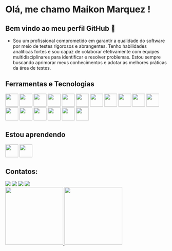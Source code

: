 # Olá, me chamo Maikon Marquez ! 
## Bem vindo ao meu perfil GitHub 👋

- Sou um profissional comprometido em garantir a qualidade do software por meio de testes rigorosos e abrangentes. Tenho habilidades analíticas fortes e sou capaz de colaborar efetivamente com equipes multidisciplinares para identificar e resolver problemas. Estou sempre buscando aprimorar meus conhecimentos e adotar as melhores práticas da área de testes.

## Ferramentas e Tecnologias

<img src="https://cdn.jsdelivr.net/gh/devicons/devicon/icons/apache/apache-plain-wordmark.svg" width="40" height="40"/> <img src="https://cdn.jsdelivr.net/gh/devicons/devicon/icons/apachekafka/apachekafka-original-wordmark.svg" width="40" height="40"/> <img src="https://cdn.jsdelivr.net/gh/devicons/devicon/icons/bash/bash-original.svg" width="40" height="40"/> <img src="https://cdn.jsdelivr.net/gh/devicons/devicon/icons/c/c-original.svg" width="40" height="40"/> <img src="https://cdn.jsdelivr.net/gh/devicons/devicon/icons/confluence/confluence-original-wordmark.svg" width="40" height="40"/> <img src="https://cdn.jsdelivr.net/gh/devicons/devicon/icons/docker/docker-original-wordmark.svg" width="40" height="40"/> <img src="https://cdn.jsdelivr.net/gh/devicons/devicon/icons/github/github-original-wordmark.svg" width="40" height="40"/> <img src="https://cdn.jsdelivr.net/gh/devicons/devicon/icons/gitlab/gitlab-original-wordmark.svg" width="40" height="40"/> <img src="https://cdn.jsdelivr.net/gh/devicons/devicon/icons/html5/html5-original-wordmark.svg" width="40" height="40"/> <img src="https://cdn.jsdelivr.net/gh/devicons/devicon/icons/java/java-original.svg" width="40" height="40"/> <img src="https://cdn.jsdelivr.net/gh/devicons/devicon/icons/javascript/javascript-original.svg" width="40" height="40"/> <img src="https://cdn.jsdelivr.net/gh/devicons/devicon/icons/jenkins/jenkins-original.svg" width="40" height="40"/> <img src="https://cdn.jsdelivr.net/gh/devicons/devicon/icons/kubernetes/kubernetes-plain-wordmark.svg" width="40" height="40"/> <img src="https://cdn.jsdelivr.net/gh/devicons/devicon/icons/linux/linux-original.svg" width="40" height="40"/> <img src="https://cdn.jsdelivr.net/gh/devicons/devicon/icons/oracle/oracle-original.svg" width="40" height="40"/> <img src="https://cdn.jsdelivr.net/gh/devicons/devicon/icons/python/python-original-wordmark.svg" width="40"/> <img src="https://cdn.jsdelivr.net/gh/devicons/devicon/icons/salesforce/salesforce-original.svg" width="40" height="40"/>

## Estou aprendendo

<img src="https://cdn.jsdelivr.net/gh/devicons/devicon/icons/bootstrap/bootstrap-original-wordmark.svg" width="40" height="40"/> <img src="https://cdn.jsdelivr.net/gh/devicons/devicon/icons/java/java-original-wordmark.svg" width="40" height="40"/>

## Contatos:

<div>
<a href="https://instagram.com/_marqz_00/" target="_blank"><img src="https://img.shields.io/badge/-Instagram-%23E4405F?style=for-the-badge&logo=instagram&logoColor=white" target="_blank"></a>
<a href="https://www.twitch.tv/kisetype" target="_blank"><img src="https://img.shields.io/badge/Twitch-9146FF?style=for-the-badge&logo=twitch&logoColor=white" target="_blank"></a>
<a href = "mailto:maikonjm@gmail.com"><img src="https://img.shields.io/badge/Gmail-D14836?style=for-the-badge&logo=gmail&logoColor=white" target="_blank"></a>
<a href="https://www.linkedin.com/in/maikon-marquez/" target="_blank"><img src="https://img.shields.io/badge/-LinkedIn-%230077B5?style=for-the-badge&logo=linkedin&logoColor=white" target="_blank"></a>   
</div>

<div>
<a href="https://github.com/MaikonJm">
<img height="180em" src="https://github-readme-stats.vercel.app/api/top-langs/?username=MaikonJm&layout=compact&langs_count=7&theme=dracula"/>
<img height="180em" src="https://github-readme-stats.vercel.app/api?username=MaikonJm&show_icons=true&theme=dracula&include_all_commits=true&count_private=true"/>
</div>
